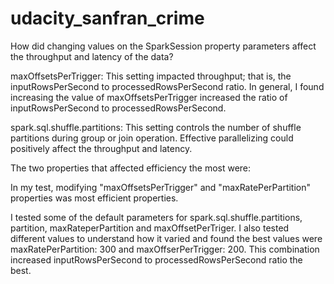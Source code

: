 # udacity_sanfran_crime
How did changing values on the SparkSession property parameters affect the throughput and latency of the data?

maxOffsetsPerTrigger: This setting impacted throughput; that is, the inputRowsPerSecond to processedRowsPerSecond ratio. In general, I found increasing the value of maxOffsetsPerTrigger increased the ratio of inputRowsPerSecond to processedRowsPerSecond.

spark.sql.shuffle.partitions: This setting controls the number of shuffle partitions during group or join operation. Effective parallelizing could positively affect the throughput and latency.

The two properties that affected efficiency the most were:

In my test, modifying "maxOffsetsPerTrigger" and "maxRatePerPartition" properties was most efficient properties.

I tested some of the default parameters for spark.sql.shuffle.partitions, partition, maxRateperPartition and maxOffsetPerTriger. I also tested different values to understand how it varied and found the best values were maxRatePerPartition: 300 and maxOffserPerTrigger: 200. This combination increased inputRowsPerSecond to processedRowsPerSecond ratio the best.
